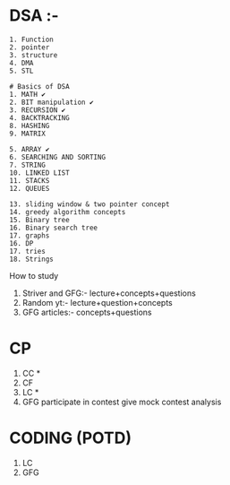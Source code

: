 # DSA :-
    1. Function 
    2. pointer 
    3. structure 
    4. DMA 
    5. STL

    # Basics of DSA
    1. MATH ✔️
    2. BIT manipulation ✔️
    3. RECURSION ✔️
    4. BACKTRACKING 
    8. HASHING 
    9. MATRIX 

    5. ARRAY ✔️
    6. SEARCHING AND SORTING 
    7. STRING 
    10. LINKED LIST 
    11. STACKS 
    12. QUEUES

    13. sliding window & two pointer concept
    14. greedy algorithm concepts 
    15. Binary tree 
    16. Binary search tree 
    17. graphs
    16. DP 
    17. tries
    18. Strings

  How to study
  1. Striver and GFG:- lecture+concepts+questions
  2. Random yt:-  lecture+question+concepts
  3. GFG articles:- concepts+questions

# CP 
  1. CC *
  2. CF
  3. LC * 
  4. GFG 
    participate in contest
    give mock contest
    analysis

# CODING (POTD) 
  1. LC
  2. GFG





 